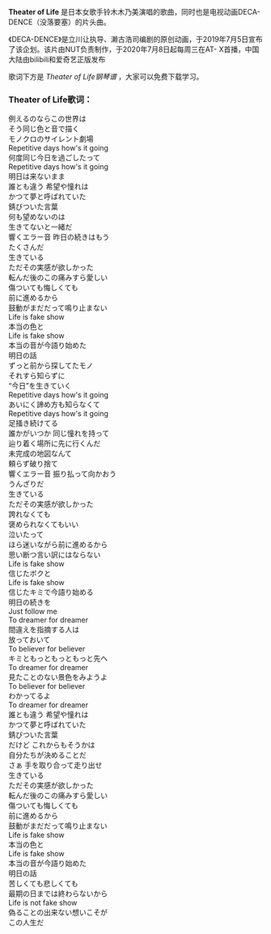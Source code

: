 

**Theater of Life** 是日本女歌手铃木木乃美演唱的歌曲，同时也是电视动画DECA-DENCE（没落要塞）的片头曲。

《DECA-DENCE》是立川让执导、濑古浩司编剧的原创动画，于2019年7月5日宣布了该企划。该片由NUT负责制作，于2020年7月8日起每周三在AT-
X首播，中国大陆由bilibili和爱奇艺正版发布

歌词下方是 _Theater of Life钢琴谱_ ，大家可以免费下载学习。

### Theater of Life歌词：

例えるのならこの世界は  
そう同じ色と音で描く  
モノクロのサイレント劇場  
Repetitive days how's it going  
何度同じ今日を過ごしたって  
Repetitive days how's it going  
明日は来ないまま  
誰とも違う 希望や憧れは  
かつて夢と呼ばれていた  
錆びついた言葉  
何も望めないのは  
生きてないと一緒だ  
響くエラー音 昨日の続きはもう  
たくさんだ  
生きている  
ただその実感が欲しかった  
転んだ後のこの痛みすら愛しい  
傷ついても悔しくても  
前に進めるから  
鼓動がまだだって鳴り止まない  
Life is fake show  
本当の色と  
Life is fake show  
本当の音が今語り始めた  
明日の話  
ずっと前から探してたモノ  
それすら知らずに  
“今日”を生きていく  
Repetitive days how's it going  
あいにく諦め方も知らなくて  
Repetitive days how's it going  
足掻き続けてる  
誰かがいつか 同じ憧れを持って  
辿り着く場所に先に行くんだ  
未完成の地図なんて  
頼らず破り捨て  
響くエラー音 振り払って向かおう  
うんざりだ  
生きている  
ただその実感が欲しかった  
誇れなくても  
褒められなくてもいい  
泣いたって  
ほら迷いながら前に進めるから  
思い断つ言い訳にはならない  
Life is fake show  
信じたボクと  
Life is fake show  
信じたキミで今語り始める  
明日の続きを  
Just follow me  
To dreamer for dreamer  
間違えを指摘する人は  
放っておいて  
To believer for believer  
キミともっともっともっと先へ  
To dreamer for dreamer  
見たことのない景色をみようよ  
To believer for believer  
わかってるよ  
To dreamer for dreamer  
誰とも違う 希望や憧れは  
かつて夢と呼ばれていた  
錆びついた言葉  
だけど これからもそうかは  
自分たちが決めることだ  
さぁ 手を取り合って走り出せ  
生きている  
ただその実感が欲しかった  
転んだ後のこの痛みすら愛しい  
傷ついても悔しくても  
前に進めるから  
鼓動がまだだって鳴り止まない  
Life is fake show  
本当の色と  
Life is fake show  
本当の音が今語り始めた  
明日の話  
苦しくても悲しくても  
最期の日までは終わらないから  
Life is not fake show  
偽ることの出来ない想いこそが  
この人生だ

